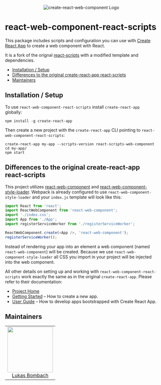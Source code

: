 <p align="center">
  <img alt="create-react-web-component Logo" src="https://github.com/WeltN24/create-react-web-component/raw/master/packages/react-scripts/docs/images/logo.png">
</p>

# react-web-component-react-scripts

This package includes scripts and configuration you can use with [Create React App](https://github.com/facebookincubator/create-react-app) to create a web component with React.

It is a fork of the orignal [react-scripts](https://github.com/facebookincubator/create-react-app/tree/master/packages/react-scripts) with a modified template and dependencies.

* [Installation / Setup](#installation-setup)
* [Differences to the original create-react-app react-scripts](#differences-to-the-original-create-react-app-react-scripts)
* [Maintainers](#maintainers)

## Installation / Setup

To use `react-web-component-react-scripts` install `create-react-app` globally:

```
npm install -g create-react-app
```

Then create a new project with the `create-react-app` CLI pointing to `react-web-component-react-scripts`:

```
create-react-app my-app --scripts-version react-scripts-web-component
cd my-app/
npm start
```

## Differences to the original create-react-app react-scripts

This project utilizes [react-web-component](https://github.com/WeltN24/react-web-component) and [react-web-component-style-loader](https://github.com/WeltN24/react-web-component-style-loader). Webpack is already configured to use `react-web-component-style-loader` and your `index.js` template will look like this:

```js
import React from 'react';
import ReactWebComponent from 'react-web-component';
import './index.css';
import App from './App';
import registerServiceWorker from './registerServiceWorker';

ReactWebComponent.create(<App />, 'react-web-component');
registerServiceWorker();
```

Instead of rendering your app into an element a web component (named `react-web-component`) will be created. Because we use `react-web-component-style-loader` all CSS you import in your project will be injected into the web component.

All other details on setting up and working with `react-web-component-react-scripts` work exactly the same as in the original `create-react-app`. Please refer to their documentation:

* [Project Home](https://github.com/facebookincubator/create-react-app)
* [Getting Started](https://github.com/facebookincubator/create-react-app/blob/master/README.md#getting-started) – How to create a new app.
* [User Guide](https://github.com/facebookincubator/create-react-app/blob/master/packages/react-scripts/template/README.md) – How to develop apps bootstrapped with Create React App.

## Maintainers

<table>
  <tbody>
    <tr>
      <td align="center">
        <a href="https://github.com/LukasBombach">
          <img width="150" height="150" src="https://github.com/LukasBombach.png?v=3&s=150">
          </br>
          Lukas Bombach
        </a>
      </td>
    </tr>
  <tbody>
</table>
